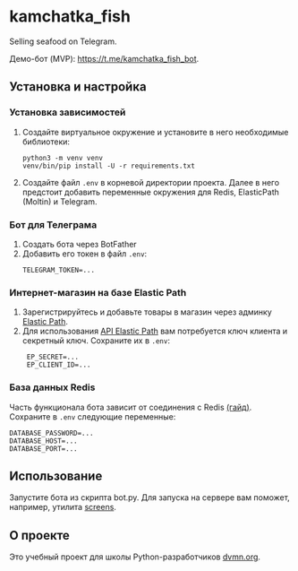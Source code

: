# kamchatka_fish
Selling seafood on Telegram.

Демо-бот (MVP): https://t.me/kamchatka_fish_bot.

## Установка и настройка

### Установка зависимостей
1. Создайте виртуальное окружение и установите в него необходимые библиотеки:
   ```commandline
   python3 -m venv venv
   venv/bin/pip install -U -r requirements.txt 
   ```
1. Создайте файл `.env` в корневой директории проекта. Далее в него предстоит добавить
переменные окружения для Redis, ElasticPath (Moltin) и Telegram.

### Бот для Телеграма
1. Создать бота через BotFather
2. Добавить его токен в файл `.env`:
    ```
    TELEGRAM_TOKEN=...
    ```

### Интернет-магазин на базе Elastic Path
1. Зарегистрируйтесь и добавьте товары в магазин через админку [Elastic Path](https://elasticpath.dev/docs/getting-started/overview).
2. Для использования [API Elastic Path](https://elasticpath.dev/docs/getting-started/overview) вам потребуется ключ клиента и секретный ключ.
Сохраните их в `.env`:
   ```
    EP_SECRET=...
    EP_CLIENT_ID=...
    ```

### База данных Redis
Часть функционала бота зависит от соединения с Redis [(гайд)](https://developer.redis.com/howtos/quick-start/). 
Сохраните в `.env` следующие переменные:
```
DATABASE_PASSWORD=...
DATABASE_HOST=...
DATABASE_PORT=...
```

## Использование
Запустите бота из скрипта bot.py.
Для запуска на сервере вам поможет, например, утилита 
[screens](https://github.com/python-telegram-bot/python-telegram-bot/wiki/Hosting-your-bot#start-your-bot).

## О проекте
Это учебный проект для школы Python-разработчиков [dvmn.org](https://dvmn.org).